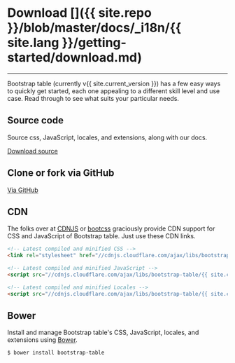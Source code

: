 # Download []({{ site.repo }}/blob/master/docs/_i18n/{{ site.lang }}/getting-started/download.md)

---

<p class="lead">
Bootstrap table (currently v{{ site.current_version }}) has a few easy ways to quickly get started, each one appealing to a different skill level and use case. Read through to see what suits your particular needs.
</p>

## Source code

Source css, JavaScript, locales, and extensions, along with our docs.

<a href="{{ site.master_zip }}" class="btn btn-lg btn-outline" role="button">Download source</a>

## Clone or fork via GitHub

<a href="{{ site.repo }}" class="btn btn-lg btn-outline" role="button">Via GitHub</a>

## CDN

The folks over at [CDNJS](http://www.cdnjs.com/libraries/bootstrap-table) or [bootcss](http://open.bootcss.com/bootstrap-table/) graciously provide CDN support for CSS and JavaScript of Bootstrap table. Just use these CDN links.

```html
<!-- Latest compiled and minified CSS -->
<link rel="stylesheet" href="//cdnjs.cloudflare.com/ajax/libs/bootstrap-table/{{ site.current_version }}/bootstrap-table.min.css">

<!-- Latest compiled and minified JavaScript -->
<script src="//cdnjs.cloudflare.com/ajax/libs/bootstrap-table/{{ site.current_version }}/bootstrap-table.min.js"></script>

<!-- Latest compiled and minified Locales -->
<script src="//cdnjs.cloudflare.com/ajax/libs/bootstrap-table/{{ site.current_version }}/locale/bootstrap-table-zh-CN.min.js"></script>
```

## Bower

Install and manage Bootstrap table's CSS, JavaScript, locales, and extensions using [Bower](http://bower.io/).

```bash
$ bower install bootstrap-table
```